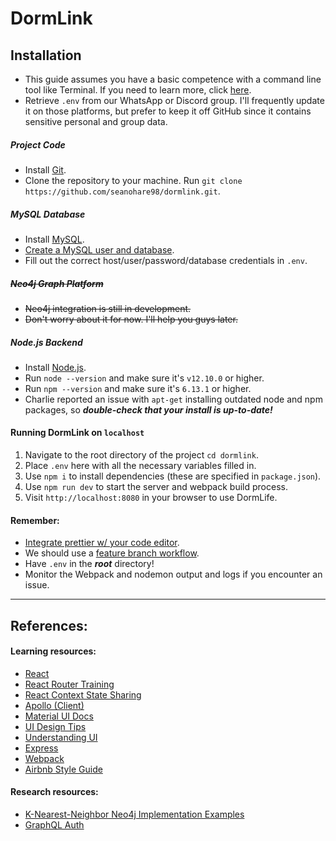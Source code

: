 # DormLink

## Installation

- This guide assumes you have a basic competence with a command line tool like Terminal. If you need to learn more, click [here](https://www.davidbaumgold.com/tutorials/command-line/).
- Retrieve `.env` from our WhatsApp or Discord group. I'll frequently update it on those platforms, but prefer to keep it off GitHub since it contains sensitive personal and group data.

##### Project Code

- Install [Git](https://git-scm.com/book/en/v2/Getting-Started-Installing-Git).
- Clone the repository to your machine. Run `git clone https://github.com/seanohare98/dormlink.git`.

##### MySQL Database

- Install [MySQL](https://www.mysql.com/downloads/).
- [Create a MySQL user and database](https://dev.mysql.com/doc/mysql-getting-started/en/).
- Fill out the correct host/user/password/database credentials in `.env`.

##### ~~Neo4j Graph Platform~~

- ~~Neo4j integration is still in development.~~
- ~~Don't worry about it for now. I'll help you guys later.~~

##### Node.js Backend

- Install [Node.js](https://nodejs.org/en/download/).
- Run `node --version` and make sure it's `v12.10.0` or higher.
- Run `npm --version` and make sure it's `6.13.1` or higher.
- Charlie reported an issue with `apt-get` installing outdated node and npm packages, so **_double-check that your install is up-to-date!_**

#### Running DormLink on `localhost`

1. Navigate to the root directory of the project `cd dormlink`.
2. Place `.env` here with all the necessary variables filled in.
3. Use `npm i` to install dependencies (these are specified in `package.json`).
4. Use `npm run dev` to start the server and webpack build process.
5. Visit `http://localhost:8080` in your browser to use DormLife.

#### Remember:

- [Integrate prettier w/ your code editor](https://prettier.io/docs/en/editors.html).
- We should use a [feature branch workflow](https://bocoup.com/blog/git-workflow-walkthrough-feature-branches).
- Have `.env` in the **_root_** directory!
- Monitor the Webpack and nodemon output and logs if you encounter an issue.

---

## References:

#### Learning resources:

- [React](https://reactjs.org/docs/getting-started.html)
- [React Router Training](https://reacttraining.com/react-router/web/guides/quick-start)
- [React Context State Sharing](https://dev.to/sunnysingh/sharing-state-using-reacts-context-api-3623)
- [Apollo (Client)](https://www.apollographql.com/docs/react/get-started/)
- [Material UI Docs](https://material-ui.com/)
- [UI Design Tips](https://www.crowdform.co.uk/blog/7-lesser-known-tricks-to-level-up-your-ui-design)
- [Understanding UI](https://leerob.io/blog/style-guides-component-libraries-design-systems)
- [Express](https://expressjs.com/en/starter/installing.html)
- [Webpack](https://webpack.js.org/concepts/)
- [Airbnb Style Guide](https://github.com/airbnb/javascript)

#### Research resources:

- [K-Nearest-Neighbor Neo4j Implementation Examples](https://neo4j.com/docs/graph-algorithms/current/labs-algorithms/approximate-nearest-neighbors/)
- [GraphQL Auth](https://github.com/apollographql/graphql-tools/issues/313)
